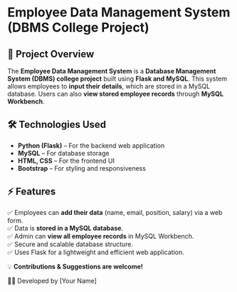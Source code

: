 # Employee Data Management System (DBMS College Project)

## 📌 Project Overview
The **Employee Data Management System** is a **Database Management System (DBMS) college project** built using **Flask and MySQL**. This system allows employees to **input their details**, which are stored in a MySQL database. Users can also **view stored employee records** through **MySQL Workbench**.

## 🛠️ Technologies Used
- **Python (Flask)** – For the backend web application
- **MySQL** – For database storage
- **HTML, CSS** – For the frontend UI
- **Bootstrap** – For styling and responsiveness

## ⚡ Features
✅ Employees can **add their data** (name, email, position, salary) via a web form.  
✅ Data is **stored in a MySQL database**.  
✅ Admin can **view all employee records** in MySQL Workbench.  
✅ Secure and scalable database structure.  
✅ Uses Flask for a lightweight and efficient web application.  


💡 **Contributions & Suggestions are welcome!**

👨‍💻 Developed by [Your Name]



